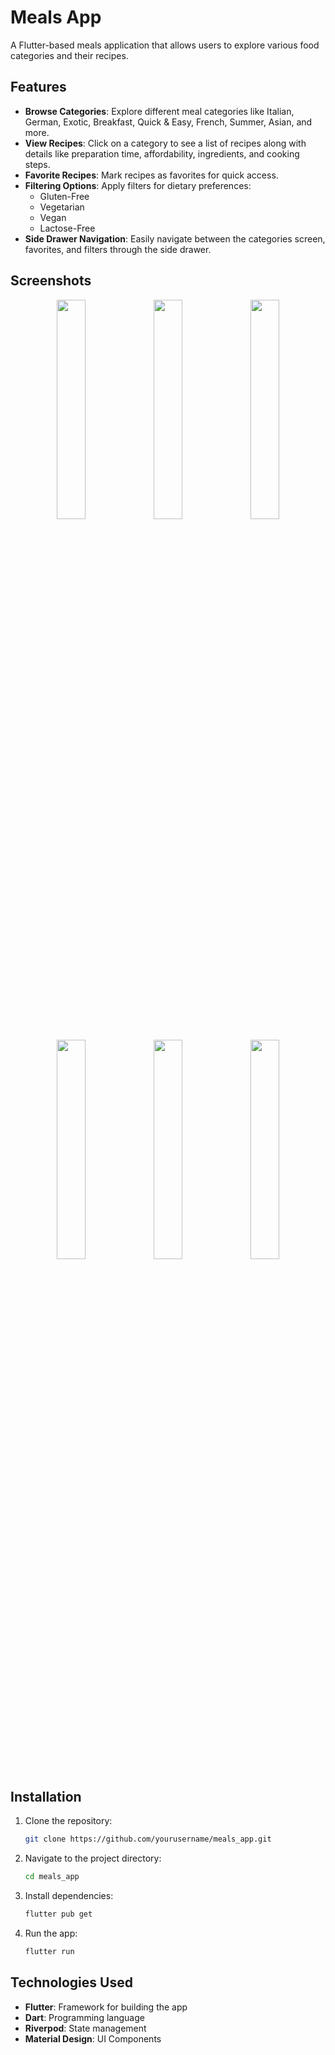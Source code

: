 # Meals App

A Flutter-based meals application that allows users to explore various food categories and their recipes.

## Features

- **Browse Categories**: Explore different meal categories like Italian, German, Exotic, Breakfast, Quick & Easy, French, Summer, Asian, and more.
- **View Recipes**: Click on a category to see a list of recipes along with details like preparation time, affordability, ingredients, and cooking steps.
- **Favorite Recipes**: Mark recipes as favorites for quick access.
- **Filtering Options**: Apply filters for dietary preferences:
  - Gluten-Free
  - Vegetarian
  - Vegan
  - Lactose-Free
- **Side Drawer Navigation**: Easily navigate between the categories screen, favorites, and filters through the side drawer.

## Screenshots
<p align="center">
  <img src="https://github.com/user-attachments/assets/e4209c11-f9ba-400c-a263-e88a70155cc2" width="30%">
  <img src="https://github.com/user-attachments/assets/a608ebc0-a144-4fe2-85ab-a340b7ecc9bf" width="30%">
  <img src="https://github.com/user-attachments/assets/07d1a978-231b-4eb8-a365-3cd3b0adb5f4" width="30%">
</p>
<p align="center">
  <img src="https://github.com/user-attachments/assets/6f36193d-efcf-4eb3-b409-ba5beb52a0ea" width="30%">
  <img src="https://github.com/user-attachments/assets/4789ddc3-6b38-4e06-a48d-64d1f33cd8e9" width="30%">
  <img src="https://github.com/user-attachments/assets/8d31865a-5373-463d-9073-bb0ac82647f4" width="30%">
</p>


## Installation

1. Clone the repository:
   ```sh
   git clone https://github.com/yourusername/meals_app.git
   ```
2. Navigate to the project directory:
   ```sh
   cd meals_app
   ```
3. Install dependencies:
   ```sh
   flutter pub get
   ```
4. Run the app:
   ```sh
   flutter run
   ```

## Technologies Used

- **Flutter**: Framework for building the app
- **Dart**: Programming language
- **Riverpod**: State management
- **Material Design**: UI Components


